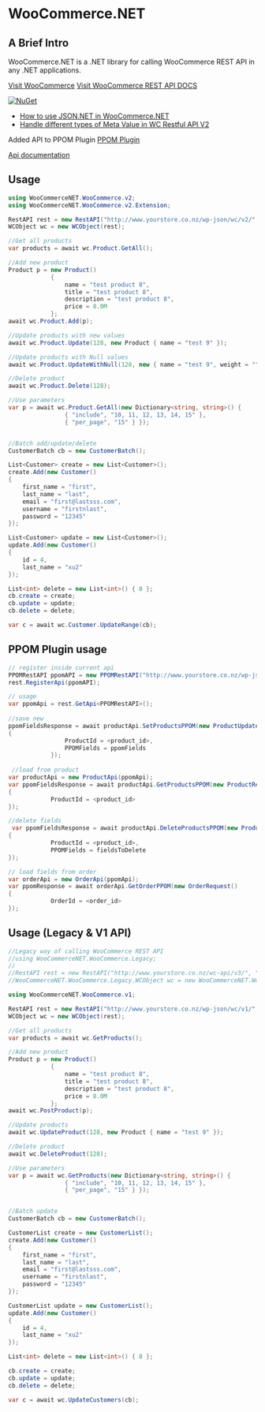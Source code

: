 ﻿WooCommerce.NET
======================

A Brief Intro
-------------------

WooCommerce.NET is a .NET library for calling WooCommerce REST API in any .NET applications.

[Visit WooCommerce](http://www.woothemes.com/woocommerce/)
[Visit WooCommerce REST API DOCS](https://woocommerce.github.io/woocommerce-rest-api-docs/)


[![NuGet](https://buildstats.info/nuget/WooCommerceX.NET)](http://www.nuget.org/packages/WooCommerceX.NET)

* [How to use JSON.NET in WooCommerce.NET](https://github.com/XiaoFaye/WooCommerce.NET/wiki/How-to-use-JSON.NET-in-WooCommerce.NET)
* [Handle different types of Meta Value in WC Restful API V2](https://github.com/XiaoFaye/WooCommerce.NET/wiki/Handle-different-types-of-Meta-Value-in-WC-Restful-API-V2)

Added API to PPOM Plugin
[PPOM Plugin](https://najeebmedia.com/wordpress-plugin/woocommerce-personalized-product-option/)

[Api documentation](https://wpcommandos.com/wp-content/uploads/2018/07/PPOM-API-Guide.pdf)

Usage
-------------------

```cs
using WooCommerceNET.WooCommerce.v2;
using WooCommerceNET.WooCommerce.v2.Extension;

RestAPI rest = new RestAPI("http://www.yourstore.co.nz/wp-json/wc/v2/", "<WooCommerce Key>", "<WooCommerce Secret");
WCObject wc = new WCObject(rest);

//Get all products
var products = await wc.Product.GetAll();

//Add new product
Product p = new Product()
            {
                name = "test product 8",
                title = "test product 8",
                description = "test product 8",
                price = 8.0M
            };
await wc.Product.Add(p);

//Update products with new values
await wc.Product.Update(128, new Product { name = "test 9" });

//Update products with Null values
await wc.Product.UpdateWithNull(128, new { name = "test 9", weight = "", date_on_sale_from = "", date_on_sale_to = "" });

//Delete product
await wc.Product.Delete(128);

//Use parameters
var p = await wc.Product.GetAll(new Dictionary<string, string>() {
                { "include", "10, 11, 12, 13, 14, 15" },
                { "per_page", "15" } });


//Batch add/update/delete
CustomerBatch cb = new CustomerBatch();

List<Customer> create = new List<Customer>();
create.Add(new Customer()
{
    first_name = "first",
    last_name = "last",
    email = "first@lastsss.com",
    username = "firstnlast",
    password = "12345"
});

List<Customer> update = new List<Customer>();
update.Add(new Customer()
{
    id = 4,
    last_name = "xu2"
});

List<int> delete = new List<int>() { 8 };
cb.create = create;
cb.update = update;
cb.delete = delete;

var c = await wc.Customer.UpdateRange(cb);

```
PPOM Plugin usage
-------------------
```cs
// register inside current api 
PPOMRestAPI ppomAPI = new PPOMRestAPI("http://www.yourstore.co.nz/wp-json/wc/v2/", ppomApiSecretKey, null, jsonDeserializeFilter: WooCommerceDeserializeFilter);
rest.RegisterApi(ppomAPI);

// usage
var ppomApi = rest.GetApi<PPOMRestAPI>();
            
//save new 
ppomFieldsResponse = await productApi.SetProductsPPOM(new ProductUpdate()
{
                ProductId = <product_id>,
                PPOMFields = ppomFields
            });
            
 //load from product
var productApi = new ProductApi(ppomApi);
var ppomFieldsResponse = await productApi.GetProductsPPOM(new ProductRequest()
{
            ProductId = <product_id>
});

//delete fields
 var ppomFieldsResponse = await productApi.DeleteProductsPPOM(new ProductDelete()
{
            ProductId = <product_id>,
            PPOMFields = fieldsToDelete
});

// load fields from order
var orderApi = new OrderApi(ppomApi);
var ppomResponse = await orderApi.GetOrderPPOM(new OrderRequest()
{
            OrderId = <order_id>
});
```

Usage (Legacy & V1 API)
-------------------

```cs
//Legacy way of calling WooCommerce REST API
//using WooCommerceNET.WooCommerce.Legacy;
//
//RestAPI rest = new RestAPI("http://www.yourstore.co.nz/wc-api/v3/", "<WooCommerce Key>", "<WooCommerce Secret");
//WooCommerceNET.WooCommerce.Legacy.WCObject wc = new WooCommerceNET.WooCommerce.Legacy.WCObject(rest);

using WooCommerceNET.WooCommerce.v1;

RestAPI rest = new RestAPI("http://www.yourstore.co.nz/wp-json/wc/v1/", "<WooCommerce Key>", "<WooCommerce Secret");
WCObject wc = new WCObject(rest);

//Get all products
var products = await wc.GetProducts();

//Add new product
Product p = new Product()
            {
                name = "test product 8",
                title = "test product 8",
                description = "test product 8",
                price = 8.0M
            };
await wc.PostProduct(p);

//Update products
await wc.UpdateProduct(128, new Product { name = "test 9" });

//Delete product
await wc.DeleteProduct(128);

//Use parameters
var p = await wc.GetProducts(new Dictionary<string, string>() {
                { "include", "10, 11, 12, 13, 14, 15" },
                { "per_page", "15" } });


//Batch update
CustomerBatch cb = new CustomerBatch();

CustomerList create = new CustomerList();
create.Add(new Customer()
{
    first_name = "first",
    last_name = "last",
    email = "first@lastsss.com",
    username = "firstnlast",
    password = "12345"
});

CustomerList update = new CustomerList();
update.Add(new Customer()
{
    id = 4,
    last_name = "xu2"
});

List<int> delete = new List<int>() { 8 };

cb.create = create;
cb.update = update;
cb.delete = delete;

var c = await wc.UpdateCustomers(cb);

```
